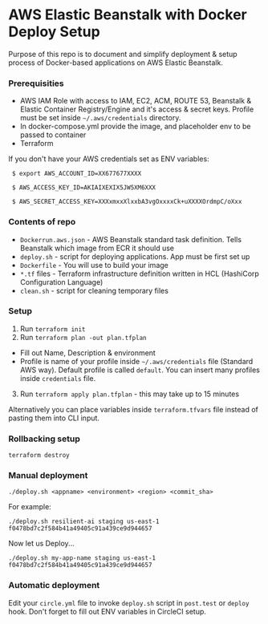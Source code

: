 # AWS Elastic Beanstalk with Docker Deploy Setup

Purpose of this repo is to document and simplify deployment & setup process of Docker-based applications on AWS Elastic Beanstalk.

### Prerequisities
- AWS IAM Role with access to IAM, EC2, ACM, ROUTE 53, Beanstalk & Elastic Container Registry/Engine and it's access & secret keys. Profile must be set inside `~/.aws/credentials` directory.
- In docker-compose.yml provide the image, and placeholder env to be passed to container
- Terraform

If you don't have your AWS credentials set as ENV variables:
```
 $ export AWS_ACCOUNT_ID=XX677677XXXX 

 $ AWS_ACCESS_KEY_ID=AKIAIXEXIX5JW5XM6XXX 

 $ AWS_SECRET_ACCESS_KEY=XXXxmxxXlxxbA3vgOxxxxCk+uXXXXOrdmpC/oXxx

```

### Contents of repo
 - ```Dockerrun.aws.json``` - AWS Beanstalk standard task definition. Tells Beanstalk which image from ECR it should use
 - ```deploy.sh``` - script for deploying applications. App must be first set up
 - ```Dockerfile``` - You will use to build your image
 - ```*.tf``` files - Terraform infrastructure definition written in HCL (HashiCorp Configuration Language)
 - ```clean.sh``` - script for cleaning temporary files

### Setup
1. Run ```terraform init```
2. Run ```terraform plan -out plan.tfplan```
  - Fill out Name, Description & environment
  - Profile is name of your profile inside `~/.aws/credentials` file (Standard AWS way). Default profile is called `default`. You can insert many profiles inside `credentials` file.
3. Run ```terraform apply plan.tfplan``` - this may take up to 15 minutes

Alternatively you can place variables inside `terraform.tfvars` file instead of pasting them into CLI input.

### Rollbacking setup
```
terraform destroy
```

### Manual deployment
```
./deploy.sh <appname> <environment> <region> <commit_sha>
```
For example:
```
./deploy.sh resilient-ai staging us-east-1 f0478bd7c2f584b41a49405c91a439ce9d944657
```
Now let us Deploy...
```
./deploy.sh my-app-name staging us-east-1 f0478bd7c2f584b41a49405c91a439ce9d944657
```

### Automatic deployment
Edit your `circle.yml` file to invoke `deploy.sh` script in `post.test` or `deploy` hook. Don't forget to fill out ENV variables in CircleCI setup.
